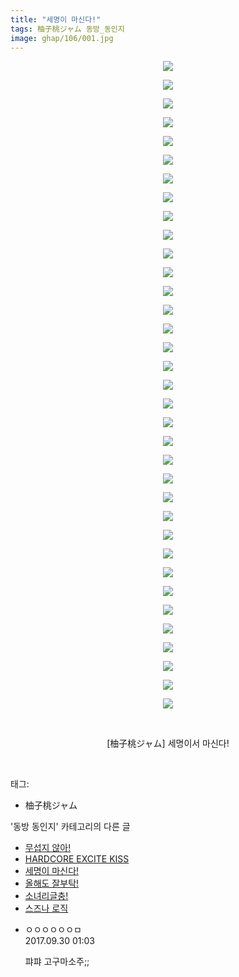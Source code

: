 ```yaml
---
title: "세명이 마신다!"
tags: 柚子桃ジャム 동방_동인지
image: ghap/106/001.jpg
---
```

<div class="article">
<p style="text-align: center; clear: none; float: none;"><img src="{{ site.nasurl }}/ghap/106/001.jpg"/></p>
<p style="text-align: center; clear: none; float: none;"><img src="{{ site.nasurl }}/ghap/106/002.png"/></p>
<p style="text-align: center; clear: none; float: none;"><img src="{{ site.nasurl }}/ghap/106/003.jpg"/></p>
<p style="text-align: center; clear: none; float: none;"><img src="{{ site.nasurl }}/ghap/106/004.jpg"/></p>
<p style="text-align: center; clear: none; float: none;"><img src="{{ site.nasurl }}/ghap/106/005.jpg"/></p>
<p style="text-align: center; clear: none; float: none;"><img src="{{ site.nasurl }}/ghap/106/006.jpg"/></p>
<p style="text-align: center; clear: none; float: none;"><img src="{{ site.nasurl }}/ghap/106/007.jpg"/></p>
<p style="text-align: center; clear: none; float: none;"><img src="{{ site.nasurl }}/ghap/106/008.jpg"/></p>
<p style="text-align: center; clear: none; float: none;"><img src="{{ site.nasurl }}/ghap/106/009.jpg"/></p>
<p style="text-align: center; clear: none; float: none;"><img src="{{ site.nasurl }}/ghap/106/010.jpg"/></p>
<p style="text-align: center; clear: none; float: none;"><img src="{{ site.nasurl }}/ghap/106/011.jpg"/></p>
<p style="text-align: center; clear: none; float: none;"><img src="{{ site.nasurl }}/ghap/106/012.jpg"/></p>
<p style="text-align: center; clear: none; float: none;"><img src="{{ site.nasurl }}/ghap/106/013.jpg"/></p>
<p style="text-align: center; clear: none; float: none;"><img src="{{ site.nasurl }}/ghap/106/014.jpg"/></p>
<p style="text-align: center; clear: none; float: none;"><img src="{{ site.nasurl }}/ghap/106/015.jpg"/></p>
<p style="text-align: center; clear: none; float: none;"><img src="{{ site.nasurl }}/ghap/106/016.jpg"/></p>
<p style="text-align: center; clear: none; float: none;"><img src="{{ site.nasurl }}/ghap/106/017.jpg"/></p>
<p style="text-align: center; clear: none; float: none;"><img src="{{ site.nasurl }}/ghap/106/018.jpg"/></p>
<p style="text-align: center; clear: none; float: none;"><img src="{{ site.nasurl }}/ghap/106/019.jpg"/></p>
<p style="text-align: center; clear: none; float: none;"><img src="{{ site.nasurl }}/ghap/106/020.jpg"/></p>
<p style="text-align: center; clear: none; float: none;"><img src="{{ site.nasurl }}/ghap/106/021.jpg"/></p>
<p style="text-align: center; clear: none; float: none;"><img src="{{ site.nasurl }}/ghap/106/022.jpg"/></p>
<p style="text-align: center; clear: none; float: none;"><img src="{{ site.nasurl }}/ghap/106/023.jpg"/></p>
<p style="text-align: center; clear: none; float: none;"><img src="{{ site.nasurl }}/ghap/106/024.jpg"/></p>
<p style="text-align: center; clear: none; float: none;"><img src="{{ site.nasurl }}/ghap/106/025.jpg"/></p>
<p style="text-align: center; clear: none; float: none;"><img src="{{ site.nasurl }}/ghap/106/026.jpg"/></p>
<p style="text-align: center; clear: none; float: none;"><img src="{{ site.nasurl }}/ghap/106/027.jpg"/></p>
<p style="text-align: center; clear: none; float: none;"><img src="{{ site.nasurl }}/ghap/106/028.jpg"/></p>
<p style="text-align: center; clear: none; float: none;"><img src="{{ site.nasurl }}/ghap/106/029.jpg"/></p>
<p style="text-align: center; clear: none; float: none;"><img src="{{ site.nasurl }}/ghap/106/030.jpg"/></p>
<p style="text-align: center; clear: none; float: none;"><img src="{{ site.nasurl }}/ghap/106/031.jpg"/></p>
<p style="text-align: center; clear: none; float: none;"><img src="{{ site.nasurl }}/ghap/106/032.jpg"/></p>
<p style="text-align: center; clear: none; float: none;"><img src="{{ site.nasurl }}/ghap/106/033.jpg"/></p>
<p style="text-align: center; clear: none; float: none;"><img src="{{ site.nasurl }}/ghap/106/034.jpg"/></p>
<p style="text-align: center; clear: none; float: none;"><img src="{{ site.nasurl }}/ghap/106/035.jpg"/></p>
<p style="text-align: center; clear: none; float: none;"><br/></p>
<p style="text-align: center; clear: none; float: none;">[柚子桃ジャム] 세명이서 마신다!</p>
<p><br/></p>
</div><div class="tagTrail">
<p>태그: </p>
<ul>
<li>柚子桃ジャム</li>
</ul>
</div><div class="another">
<p>'동방 동인지' 카테고리의 다른 글</p>
<ul>
<li><a href="/2016-06-18-ghap_108">무섭지 않아!</a></li>
<li><a href="/2016-06-18-ghap_107">HARDCORE EXCITE KISS</a></li>
<li><a href="/2016-06-18-ghap_106">세명이 마신다!</a></li>
<li><a href="/2016-06-18-ghap_105">올해도 잘부탁!</a></li>
<li><a href="/2016-06-18-ghap_104">소녀리글충!</a></li>
<li><a href="/2016-06-18-ghap_102">스즈나 로직</a></li>
</ul>
</div><div class="cb_module cb_fluid">
<div class="cb_wrt cb_profile">
<div class="comment">
<ul>
<li class="cb_thumb_off" id="comment15093342">
<div class="cb_comment_area">
<div class="cb_info_area">
<div class="cb_section">
<span class="cb_nick_name">ㅇㅇㅇㅇㅇㅇㅁ</span>
</div>
<div class="cb_section">
<span class="cb_date">2017.09.30 01:03 </span>
</div>
</div>
<div class="cb_dsc_comment">
<p class="cb_dsc">
											퍄퍄 고구마소주;;
										</p>
</div>
</div></li>
</ul>
</div>
</div><!-- commentList close -->
</div>
<br/>
<p id="refer"></p>
<br/>
